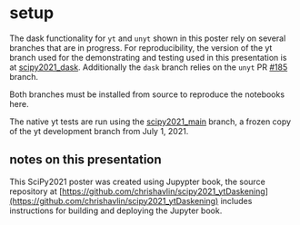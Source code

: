 # setup

The dask functionality for `yt` and `unyt` shown in this poster rely on several branches that are in progress. For reproducibility, the version of the yt branch used for the demonstrating and testing used in this presentation is at [scipy2021_dask](https://github.com/chrishavlin/yt/tree/scipy2021_dask). Additionally the `dask` branch relies on the `unyt` PR [#185](https://github.com/yt-project/unyt/pull/185) branch. 

Both branches must be installed from source to reproduce the notebooks here.

The native yt tests are run using the [scipy2021_main](https://github.com/chrishavlin/yt/tree/scipy2021_main) branch, a frozen copy of the yt development branch from July 1, 2021. 

## notes on this presentation

This SciPy2021 poster was created using Jupypter book, the source repository at [https://github.com/chrishavlin/scipy2021_ytDaskening](https://github.com/chrishavlin/scipy2021_ytDaskening) includes instructions for building and deploying the Jupyter book.